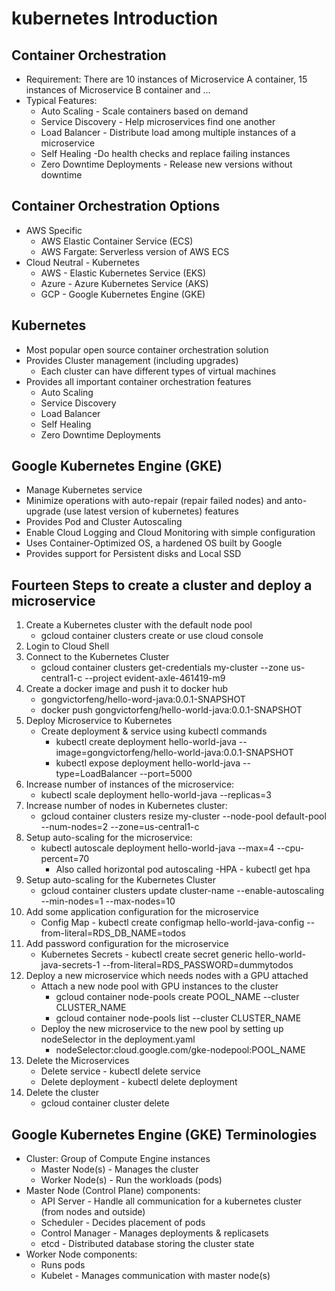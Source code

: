 # kubernetes Introduction

## Container Orchestration
  * Requirement: There are 10 instances of Microservice A container, 15 instances of Microservice B container and ...
  * Typical Features:
    * Auto Scaling - Scale containers based on demand
    * Service Discovery - Help microservices find one another
    * Load Balancer - Distribute load among multiple instances of a microservice
    * Self Healing -Do health checks and replace failing instances
    * Zero Downtime Deployments - Release new versions without downtime

## Container Orchestration Options
  * AWS Specific
    * AWS Elastic Container Service (ECS)
    * AWS Fargate: Serverless version of AWS ECS
  * Cloud Neutral - Kubernetes
    * AWS - Elastic Kubernetes Service (EKS)
    * Azure - Azure Kubernetes Service (AKS)
    * GCP - Google Kubernetes Engine (GKE)

## Kubernetes 
  * Most popular open source container orchestration solution
  * Provides Cluster management (including upgrades)
    * Each cluster can have different types of virtual machines
  * Provides all important container orchestration features
    * Auto Scaling
    * Service Discovery
    * Load Balancer
    * Self Healing
    * Zero Downtime Deployments

## Google Kubernetes Engine (GKE)
  * Manage Kubernetes service
  * Minimize operations with auto-repair (repair failed nodes) and anto-upgrade (use latest version of kubernetes) features
  * Provides Pod and Cluster Autoscaling
  * Enable Cloud Logging and Cloud Monitoring with simple configuration
  * Uses Container-Optimized OS, a hardened OS built by Google
  * Provides support for Persistent disks and Local SSD

## Fourteen Steps to create a cluster and deploy a microservice
1. Create a Kubernetes cluster with the default node pool 
    * gcloud container clusters create or use cloud console
2. Login to Cloud Shell
3. Connect to the Kubernetes Cluster
   * gcloud container clusters get-credentials my-cluster --zone us-central1-c --project evident-axle-461419-m9
4. Create a docker image  and push it to docker hub
   * gongvictorfeng/hello-word-java:0.0.1-SNAPSHOT
   * docker push gongvictorfeng/hello-world-java:0.0.1-SNAPSHOT
5. Deploy Microservice to Kubernetes
   * Create deployment & service using kubectl commands
     * kubectl create deployment hello-world-java --image=gongvictorfeng/hello-world-java:0.0.1-SNAPSHOT
     * kubectl expose deployment hello-world-java --type=LoadBalancer --port=5000
6. Increase number of instances of the microservice:
   * kubectl scale deployment hello-world-java --replicas=3
7. Increase number of nodes in Kubernetes cluster:
   * gcloud container clusters resize my-cluster --node-pool default-pool --num-nodes=2 --zone=us-central1-c
8. Setup auto-scaling for the microservice:
   * kubectl autoscale deployment hello-world-java --max=4 --cpu-percent=70 
     * Also called horizontal pod autoscaling -HPA - kubectl get hpa
9. Setup auto-scaling for the  Kubernetes Cluster
   * gcloud container clusters update cluster-name --enable-autoscaling --min-nodes=1 --max-nodes=10
10. Add some application configuration for the microservice
    * Config Map - kubectl create configmap hello-world-java-config --from-literal=RDS_DB_NAME=todos
11. Add password configuration for the microservice
    * Kubernetes Secrets - kubectl create secret generic hello-world-java-secrets-1 --from-literal=RDS_PASSWORD=dummytodos
12. Deploy a new microservice which needs nodes with a GPU attached 
    * Attach a new node pool with GPU instances to the cluster
      * gcloud container node-pools create POOL_NAME --cluster CLUSTER_NAME 
      * gcloud container node-pools list --cluster CLUSTER_NAME
    * Deploy the new microservice to the new pool by setting up nodeSelector in the deployment.yaml
      * nodeSelector:cloud.google.com/gke-nodepool:POOL_NAME
13. Delete the Microservices
    * Delete service - kubectl delete service
    * Delete deployment - kubectl delete deployment
14. Delete the cluster
    * gcloud container cluster delete

## Google Kubernetes Engine (GKE) Terminologies
  * Cluster: Group of Compute Engine instances
    * Master Node(s) - Manages the cluster
    * Worker Node(s) - Run the workloads (pods)
  * Master Node (Control Plane) components:
    * API Server - Handle all communication for a kubernetes cluster (from nodes and outside)
    * Scheduler - Decides placement of pods
    * Control Manager - Manages deployments & replicasets
    * etcd - Distributed database storing the cluster state
  * Worker Node components:
    * Runs pods
    * Kubelet - Manages communication with master node(s)
